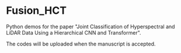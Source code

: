 # Fusion_HCT

Python demos for the paper "Joint Classification of Hyperspectral and LiDAR Data Using a Hierarchical CNN and Transformer".

The codes will be uploaded when the manuscript is accepted.
